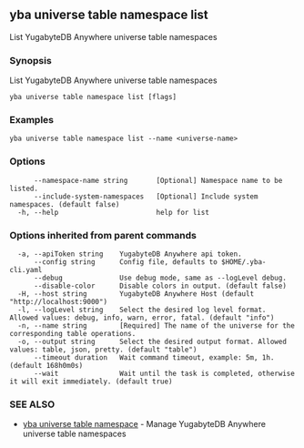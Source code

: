 ## yba universe table namespace list

List YugabyteDB Anywhere universe table namespaces

### Synopsis

List YugabyteDB Anywhere universe table namespaces

```
yba universe table namespace list [flags]
```

### Examples

```
yba universe table namespace list --name <universe-name>
```

### Options

```
      --namespace-name string       [Optional] Namespace name to be listed.
      --include-system-namespaces   [Optional] Include system namespaces. (default false)
  -h, --help                        help for list
```

### Options inherited from parent commands

```
  -a, --apiToken string    YugabyteDB Anywhere api token.
      --config string      Config file, defaults to $HOME/.yba-cli.yaml
      --debug              Use debug mode, same as --logLevel debug.
      --disable-color      Disable colors in output. (default false)
  -H, --host string        YugabyteDB Anywhere Host (default "http://localhost:9000")
  -l, --logLevel string    Select the desired log level format. Allowed values: debug, info, warn, error, fatal. (default "info")
  -n, --name string        [Required] The name of the universe for the corresponding table operations.
  -o, --output string      Select the desired output format. Allowed values: table, json, pretty. (default "table")
      --timeout duration   Wait command timeout, example: 5m, 1h. (default 168h0m0s)
      --wait               Wait until the task is completed, otherwise it will exit immediately. (default true)
```

### SEE ALSO

* [yba universe table namespace](yba_universe_table_namespace.md)	 - Manage YugabyteDB Anywhere universe table namespaces

